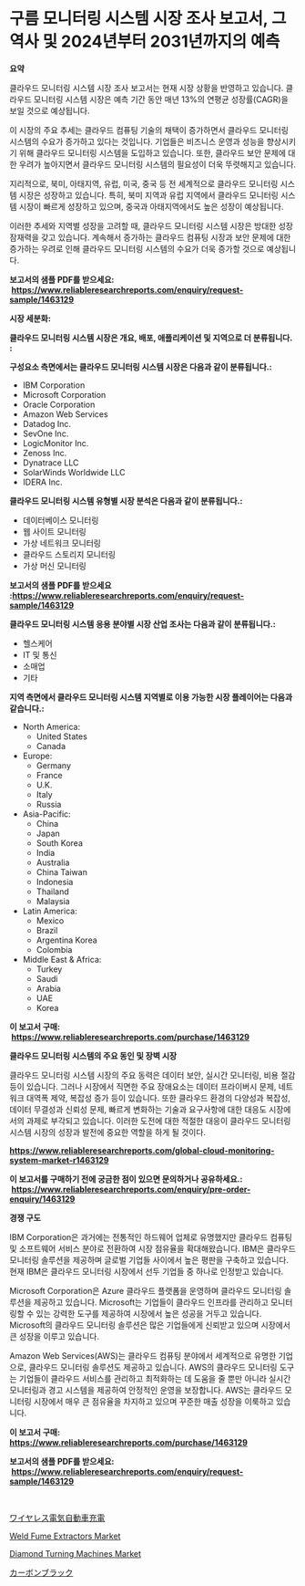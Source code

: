 <p><h1>구름 모니터링 시스템 시장 조사 보고서, 그 역사 및 2024년부터 2031년까지의 예측</h1></p><p><strong>요약</strong></p>
<p><p>클라우드 모니터링 시스템 시장 조사 보고서는 현재 시장 상황을 반영하고 있습니다. 클라우드 모니터링 시스템 시장은 예측 기간 동안 매년 13%의 연평균 성장률(CAGR)을 보일 것으로 예상됩니다.</p><p>이 시장의 주요 추세는 클라우드 컴퓨팅 기술의 채택이 증가하면서 클라우드 모니터링 시스템의 수요가 증가하고 있다는 것입니다. 기업들은 비즈니스 운영과 성능을 향상시키기 위해 클라우드 모니터링 시스템을 도입하고 있습니다. 또한, 클라우드 보안 문제에 대한 우려가 높아지면서 클라우드 모니터링 시스템의 필요성이 더욱 뚜렷해지고 있습니다.</p><p>지리적으로, 북미, 아태지역, 유럽, 미국, 중국 등 전 세계적으로 클라우드 모니터링 시스템 시장은 성장하고 있습니다. 특히, 북미 지역과 유럽 지역에서 클라우드 모니터링 시스템 시장이 빠르게 성장하고 있으며, 중국과 아태지역에서도 높은 성장이 예상됩니다.</p><p>이러한 추세와 지역별 성장을 고려할 때, 클라우드 모니터링 시스템 시장은 방대한 성장 잠재력을 갖고 있습니다. 계속해서 증가하는 클라우드 컴퓨팅 시장과 보안 문제에 대한 증가하는 우려로 인해 클라우드 모니터링 시스템의 수요가 더욱 증가할 것으로 예상됩니다.</p></p>
<p><strong>보고서의 샘플 PDF를 받으세요: &nbsp;<a href="https://www.reliableresearchreports.com/enquiry/request-sample/1463129">https://www.reliableresearchreports.com/enquiry/request-sample/1463129</a></strong></p>
<p><strong>시장 세분화:</strong></p>
<p><strong> 클라우드 모니터링 시스템 시장은 개요, 배포, 애플리케이션 및 지역으로 더 분류됩니다. :</strong></p>
<p><strong>구성요소 측면에서는 클라우드 모니터링 시스템 시장은 다음과 같이 분류됩니다.:</strong></p>
<p><ul><li>IBM Corporation</li><li>Microsoft Corporation</li><li>Oracle Corporation</li><li>Amazon Web Services</li><li>Datadog Inc.</li><li>SevOne Inc.</li><li>LogicMonitor Inc.</li><li>Zenoss Inc.</li><li>Dynatrace LLC</li><li>SolarWinds Worldwide LLC</li><li>IDERA Inc.</li></ul></p>
<p><strong> 클라우드 모니터링 시스템 유형별 시장 분석은 다음과 같이 분류됩니다.:</strong></p>
<p><ul><li>데이터베이스 모니터링</li><li>웹 사이트 모니터링</li><li>가상 네트워크 모니터링</li><li>클라우드 스토리지 모니터링</li><li>가상 머신 모니터링</li></ul></p>
<p><strong>보고서의 샘플 PDF를 받으세요 :<a href="https://www.reliableresearchreports.com/enquiry/request-sample/1463129">https://www.reliableresearchreports.com/enquiry/request-sample/1463129</a></strong></p>
<p><strong> 클라우드 모니터링 시스템 응용 분야별 시장 산업 조사는 다음과 같이 분류됩니다.:</strong></p>
<p><ul><li>헬스케어</li><li>IT 및 통신</li><li>소매업</li><li>기타</li></ul></p>
<p><strong>지역 측면에서 클라우드 모니터링 시스템 지역별로 이용 가능한 시장 플레이어는 다음과 같습니다.:</strong></p>
<p><ul>
    <li>
        North America:
        <ul>
            <li>United States</li>
            <li>Canada</li>
        </ul>
    </li>
    <li>
        Europe:
        <ul>
            <li>Germany</li>
            <li>France</li>
            <li>U.K.</li>
            <li>Italy</li>
            <li>Russia</li>
        </ul>
    </li>
    <li>
        Asia-Pacific:
        <ul>
            <li>China</li>
            <li>Japan</li>
            <li>South Korea</li>
            <li>India</li>
            <li>Australia</li>
            <li>China Taiwan</li>
            <li>Indonesia</li>
            <li>Thailand</li>
            <li>Malaysia</li>
        </ul>
    </li>
    <li>
        Latin America:
        <ul>
            <li>Mexico</li>
            <li>Brazil</li>
            <li>Argentina Korea</li>
            <li>Colombia</li>
        </ul>
    </li>
    <li>
        Middle East & Africa:
        <ul>
            <li>Turkey</li>
            <li>Saudi</li>
            <li>Arabia</li>
            <li>UAE</li>
            <li>Korea</li>
        </ul>
    </li>
    </ul></p>
<p><strong>이 보고서 구매: &nbsp;<a href="https://www.reliableresearchreports.com/purchase/1463129">https://www.reliableresearchreports.com/purchase/1463129</a></strong></p>
<p><strong>클라우드 모니터링 시스템의 주요 동인 및 장벽 시장</strong></p>
<p><p>클라우드 모니터링 시스템 시장의 주요 동력은 데이터 보안, 실시간 모니터링, 비용 절감 등이 있습니다. 그러나 시장에서 직면한 주요 장애요소는 데이터 프라이버시 문제, 네트워크 대역폭 제약, 복잡성 증가 등이 있습니다. 또한 클라우드 환경의 다양성과 복잡성, 데이터 무결성과 신뢰성 문제, 빠르게 변화하는 기술과 요구사항에 대한 대응도 시장에서의 과제로 부각되고 있습니다. 이러한 도전에 대한 적절한 대응이 클라우드 모니터링 시스템 시장의 성장과 발전에 중요한 역할을 하게 될 것이다.</p></p>
<p><strong><a href="https://www.reliableresearchreports.com/global-cloud-monitoring-system-market-r1463129">https://www.reliableresearchreports.com/global-cloud-monitoring-system-market-r1463129</a></strong></p>
<p><strong>이 보고서를 구매하기 전에 궁금한 점이 있으면 문의하거나 공유하세요.: &nbsp;<a href="https://www.reliableresearchreports.com/enquiry/pre-order-enquiry/1463129">https://www.reliableresearchreports.com/enquiry/pre-order-enquiry/1463129</a></strong></p>
<p><strong>경쟁 구도</strong></p>
<p><p>IBM Corporation은 과거에는 전통적인 하드웨어 업체로 유명했지만 클라우드 컴퓨팅 및 소프트웨어 서비스 분야로 전환하여 시장 점유율을 확대해왔습니다. IBM은 클라우드 모니터링 솔루션을 제공하며 글로벌 기업들 사이에서 높은 평판을 구축하고 있습니다. 현재 IBM은 클라우드 모니터링 시장에서 선두 기업들 중 하나로 인정받고 있습니다.</p><p>Microsoft Corporation은 Azure 클라우드 플랫폼을 운영하며 클라우드 모니터링 솔루션을 제공하고 있습니다. Microsoft는 기업들이 클라우드 인프라를 관리하고 모니터링할 수 있는 강력한 도구를 제공하여 시장에서 높은 성공을 거두고 있습니다. Microsoft의 클라우드 모니터링 솔루션은 많은 기업들에게 신뢰받고 있으며 시장에서 큰 성장을 이루고 있습니다.</p><p>Amazon Web Services(AWS)는 클라우드 컴퓨팅 분야에서 세계적으로 유명한 기업으로, 클라우드 모니터링 솔루션도 제공하고 있습니다. AWS의 클라우드 모니터링 도구는 기업들이 클라우드 서비스를 관리하고 최적화하는 데 도움을 줄 뿐만 아니라 실시간 모니터링과 경고 시스템을 제공하여 안정적인 운영을 보장합니다. AWS는 클라우드 모니터링 시장에서 매우 큰 점유율을 차지하고 있으며 꾸준한 매출 성장을 이룩하고 있습니다.</p></p>
<p><strong>이 보고서 구매: &nbsp; <a href="https://www.reliableresearchreports.com/purchase/1463129">https://www.reliableresearchreports.com/purchase/1463129</a></strong></p>
<p><strong>보고서의 샘플 PDF를 받으세요: &nbsp;<a href="https://www.reliableresearchreports.com/enquiry/request-sample/1463129">https://www.reliableresearchreports.com/enquiry/request-sample/1463129</a></strong><strong></strong></p>
<p>&nbsp;</p>
<p><p><a href="https://medium.com/@douglasyoung526/%E3%83%AF%E3%82%A4%E3%83%A4%E3%83%AC%E3%82%B9%E9%9B%BB%E6%B0%97%E8%87%AA%E5%8B%95%E8%BB%8A%E5%85%85%E9%9B%BB%E5%B8%82%E5%A0%B4-%E5%B8%82%E5%A0%B4cagr-%E5%B8%82%E5%A0%B4%E3%83%88%E3%83%AC%E3%83%B3%E3%83%89-%E3%81%9D%E3%81%97%E3%81%A6%E6%88%90%E9%95%B7%E6%88%A6%E7%95%A5%E3%81%AB%E9%96%A2%E3%81%99%E3%82%8B%E3%82%A4%E3%83%B3%E3%82%B5%E3%82%A4%E3%83%88-b1680f830972">ワイヤレス電気自動車充電</a></p><p><a href="https://github.com/provorikovar/Market-Research-Report-List-4/blob/main/weld-fume-extractors-market.md">Weld Fume Extractors Market</a></p><p><a href="https://github.com/angelajermaine/Market-Research-Report-List-3/blob/main/diamond-turning-machines-market.md">Diamond Turning Machines Market</a></p><p><a href="https://medium.com/@ryleebauch2023/%E7%82%AD%E7%B4%A0%E9%BB%92%E5%B8%82%E5%A0%B4-%E5%B8%82%E5%A0%B4%E3%82%B7%E3%82%A7%E3%82%A2-%E5%B8%82%E5%A0%B4%E3%83%88%E3%83%AC%E3%83%B3%E3%83%89-%E3%81%8A%E3%82%88%E3%81%B3%E5%B0%86%E6%9D%A5%E3%81%AE%E6%88%90%E9%95%B7%E3%82%92%E6%8E%A2%E3%82%8B-cc6dc891dd31">カーボンブラック</a></p></p>